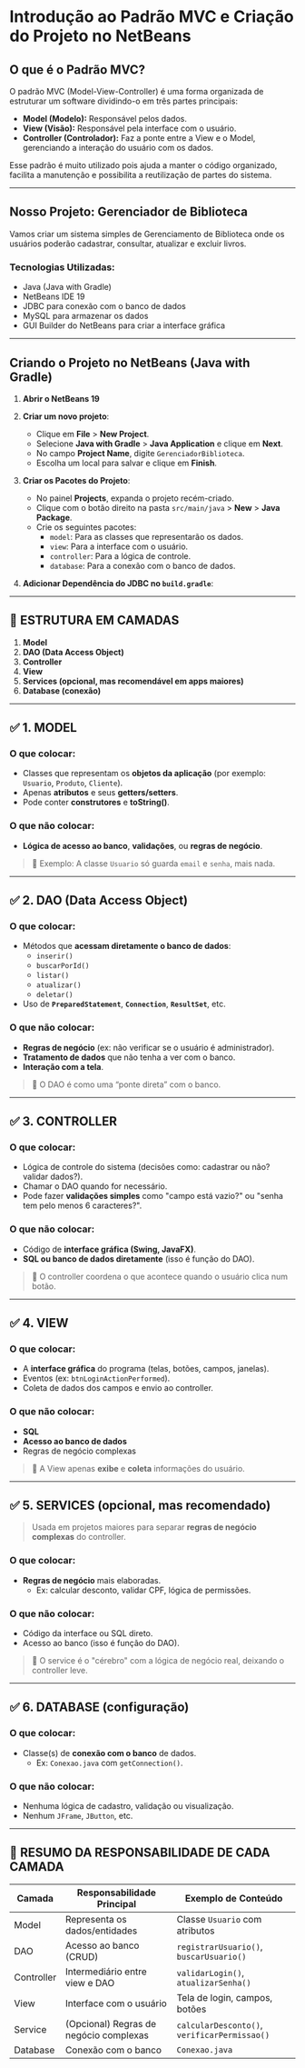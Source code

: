 # Introdução ao Padrão MVC e Criação do Projeto no NetBeans

## O que é o Padrão MVC?

O padrão MVC (Model-View-Controller) é uma forma organizada de estruturar um software dividindo-o em três partes principais:

- **Model (Modelo):** Responsável pelos dados.
- **View (Visão):** Responsável pela interface com o usuário.
- **Controller (Controlador):** Faz a ponte entre a View e o Model, gerenciando a interação do usuário com os dados.

Esse padrão é muito utilizado pois ajuda a manter o código organizado, facilita a manutenção e possibilita a reutilização de partes do sistema.

---

## Nosso Projeto: Gerenciador de Biblioteca

Vamos criar um sistema simples de Gerenciamento de Biblioteca onde os usuários poderão cadastrar, consultar, atualizar e excluir livros.

### Tecnologias Utilizadas:
- Java (Java with Gradle)
- NetBeans IDE 19
- JDBC para conexão com o banco de dados
- MySQL para armazenar os dados
- GUI Builder do NetBeans para criar a interface gráfica

---

## Criando o Projeto no NetBeans (Java with Gradle)

1. **Abrir o NetBeans 19**
2. **Criar um novo projeto**:
   - Clique em **File** > **New Project**.
   - Selecione **Java with Gradle** > **Java Application** e clique em **Next**.
   - No campo **Project Name**, digite `GerenciadorBiblioteca`.
   - Escolha um local para salvar e clique em **Finish**.

3. **Criar os Pacotes do Projeto**:
   - No painel **Projects**, expanda o projeto recém-criado.
   - Clique com o botão direito na pasta `src/main/java` > **New** > **Java Package**.
   - Crie os seguintes pacotes:
     - `model`: Para as classes que representarão os dados.
     - `view`: Para a interface com o usuário.
     - `controller`: Para a lógica de controle.
     - `database`: Para a conexão com o banco de dados.

4. **Adicionar Dependência do JDBC no `build.gradle`**:



---

## 🔧 ESTRUTURA EM CAMADAS

1. **Model**
2. **DAO (Data Access Object)**
3. **Controller**
4. **View**
5. **Services (opcional, mas recomendável em apps maiores)**
6. **Database (conexão)**

---

## ✅ 1. **MODEL**
### O que colocar:
- Classes que representam os **objetos da aplicação** (por exemplo: `Usuario`, `Produto`, `Cliente`).
- Apenas **atributos** e seus **getters/setters**.
- Pode conter **construtores** e **toString()**.

### O que não colocar:
- **Lógica de acesso ao banco**, **validações**, ou **regras de negócio**.

> 🧠 Exemplo: A classe `Usuario` só guarda `email` e `senha`, mais nada.

---

## ✅ 2. **DAO (Data Access Object)**
### O que colocar:
- Métodos que **acessam diretamente o banco de dados**:
  - `inserir()`
  - `buscarPorId()`
  - `listar()`
  - `atualizar()`
  - `deletar()`
- Uso de **`PreparedStatement`**, **`Connection`**, **`ResultSet`**, etc.

### O que não colocar:
- **Regras de negócio** (ex: não verificar se o usuário é administrador).
- **Tratamento de dados** que não tenha a ver com o banco.
- **Interação com a tela**.

> 🧠 O DAO é como uma “ponte direta” com o banco.

---

## ✅ 3. **CONTROLLER**
### O que colocar:
- Lógica de controle do sistema (decisões como: cadastrar ou não? validar dados?).
- Chamar o DAO quando for necessário.
- Pode fazer **validações simples** como "campo está vazio?" ou "senha tem pelo menos 6 caracteres?".

### O que não colocar:
- Código de **interface gráfica (Swing, JavaFX)**.
- **SQL ou banco de dados diretamente** (isso é função do DAO).

> 🧠 O controller coordena o que acontece quando o usuário clica num botão.

---

## ✅ 4. **VIEW**
### O que colocar:
- A **interface gráfica** do programa (telas, botões, campos, janelas).
- Eventos (ex: `btnLoginActionPerformed`).
- Coleta de dados dos campos e envio ao controller.

### O que não colocar:
- **SQL**
- **Acesso ao banco de dados**
- Regras de negócio complexas

> 🧠 A View apenas **exibe** e **coleta** informações do usuário.

---

## ✅ 5. **SERVICES** (opcional, mas recomendado)
> Usada em projetos maiores para separar **regras de negócio complexas** do controller.

### O que colocar:
- **Regras de negócio** mais elaboradas.
  - Ex: calcular desconto, validar CPF, lógica de permissões.

### O que não colocar:
- Código da interface ou SQL direto.
- Acesso ao banco (isso é função do DAO).

> 🧠 O service é o "cérebro" com a lógica de negócio real, deixando o controller leve.

---

## ✅ 6. **DATABASE** (configuração)
### O que colocar:
- Classe(s) de **conexão com o banco** de dados.
  - Ex: `Conexao.java` com `getConnection()`.

### O que não colocar:
- Nenhuma lógica de cadastro, validação ou visualização.
- Nenhum `JFrame`, `JButton`, etc.

---

## 📌 RESUMO DA RESPONSABILIDADE DE CADA CAMADA

| Camada     | Responsabilidade Principal                               | Exemplo de Conteúdo                      |
|------------|-----------------------------------------------------------|------------------------------------------|
| Model      | Representa os dados/entidades                            | Classe `Usuario` com atributos           |
| DAO        | Acesso ao banco (CRUD)                                   | `registrarUsuario()`, `buscarUsuario()`  |
| Controller | Intermediário entre view e DAO                           | `validarLogin()`, `atualizarSenha()`     |
| View       | Interface com o usuário                                  | Tela de login, campos, botões            |
| Service    | (Opcional) Regras de negócio complexas                   | `calcularDesconto()`, `verificarPermissao()` |
| Database   | Conexão com o banco                                      | `Conexao.java`                           |







